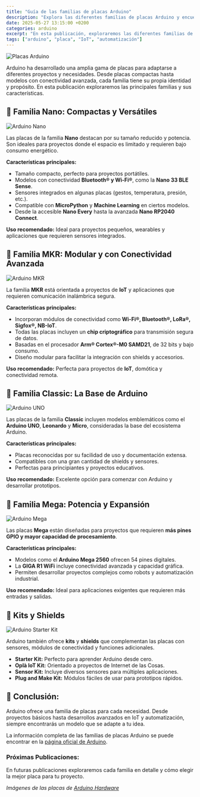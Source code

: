 ```yaml
---
title: "Guía de las familias de placas Arduino"
description: "Explora las diferentes familias de placas Arduino y encuentra la mejor opción para tu proyecto."
date: 2025-05-27 13:15:00 +0200
categories: arduino
excerpt: "En esta publicación, exploraremos las diferentes familias de placas Arduino y encontraremos la mejor opción para tu proyecto."
tags: ["arduino", "placa", "IoT", "automatización"]
---
```


[img1]: /assets/imatges/blog/01-guia-de-placas/arduino-nano.jpg "Arduino Nano"
[img2]: /assets/imatges/blog/01-guia-de-placas/arduino-mkr_zero.jpg "Arduino MKR"
[img3]: /assets/imatges/blog/01-guia-de-placas/arduino-uno.jpg "Arduino UNO"
[img4]: /assets/imatges/blog/01-guia-de-placas/arduino-mega.jpg "Arduino Mega"
[img5]: /assets/imatges/blog/01-guia-de-placas/arduino-starter-kit.jpg "Arduino Starter Kit"
[img6]: /assets/imatges/blog/01-guia-de-placas/placas-arduino.png "Placas Arduino"

![Placas Arduino][img6]

Arduino ha desarrollado una amplia gama de placas para adaptarse a diferentes proyectos y necesidades. Desde placas compactas hasta modelos con conectividad avanzada, cada familia tiene su propia identidad y propósito. En esta publicación exploraremos las principales familias y sus características.

## 📌 **Familia Nano: Compactas y Versátiles**

![Arduino Nano][img1]

Las placas de la familia **Nano** destacan por su tamaño reducido y potencia. Son ideales para proyectos donde el espacio es limitado y requieren bajo consumo energético.

**Características principales:**

- Tamaño compacto, perfecto para proyectos portátiles.
- Modelos con conectividad **Bluetooth® y Wi-Fi®**, como la **Nano 33 BLE Sense**.
- Sensores integrados en algunas placas (gestos, temperatura, presión, etc.).
- Compatible con **MicroPython** y **Machine Learning** en ciertos modelos.
- Desde la accesible **Nano Every** hasta la avanzada **Nano RP2040 Connect**.

**Uso recomendado:** Ideal para proyectos pequeños, wearables y aplicaciones que requieren sensores integrados.

## 📌 **Familia MKR: Modular y con Conectividad Avanzada**

![Arduino MKR][img2]

La familia **MKR** está orientada a proyectos de **IoT** y aplicaciones que requieren comunicación inalámbrica segura.

**Características principales:**

- Incorporan módulos de conectividad como **Wi-Fi®, Bluetooth®, LoRa®, Sigfox®, NB-IoT**.
- Todas las placas incluyen un **chip criptográfico** para transmisión segura de datos.
- Basadas en el procesador **Arm® Cortex®-M0 SAMD21**, de 32 bits y bajo consumo.
- Diseño modular para facilitar la integración con shields y accesorios.

**Uso recomendado:** Perfecta para proyectos de **IoT**, domótica y conectividad remota.

## 📌 **Familia Classic: La Base de Arduino**

![Arduino UNO][img3]

Las placas de la familia **Classic** incluyen modelos emblemáticos como el **Arduino UNO**, **Leonardo** y **Micro**, consideradas la base del ecosistema Arduino.

**Características principales:**

- Placas reconocidas por su facilidad de uso y documentación extensa.
- Compatibles con una gran cantidad de shields y sensores.
- Perfectas para principiantes y proyectos educativos.

**Uso recomendado:** Excelente opción para comenzar con Arduino y desarrollar prototipos.

## 📌 **Familia Mega: Potencia y Expansión**

![Arduino Mega][img4]

Las placas **Mega** están diseñadas para proyectos que requieren **más pines GPIO y mayor capacidad de procesamiento**.

**Características principales:**

- Modelos como el **Arduino Mega 2560** ofrecen 54 pines digitales.
- La **GIGA R1 WiFi** incluye conectividad avanzada y capacidad gráfica.
- Permiten desarrollar proyectos complejos como robots y automatización industrial.

**Uso recomendado:** Ideal para aplicaciones exigentes que requieren más entradas y salidas.

## 📌 **Kits y Shields**

![Arduino Starter Kit][img5]

Arduino también ofrece **kits** y **shields** que complementan las placas con sensores, módulos de conectividad y funciones adicionales.

- **Starter Kit:** Perfecto para aprender Arduino desde cero.
- **Oplà IoT Kit:** Orientado a proyectos de Internet de las Cosas.
- **Sensor Kit:** Incluye diversos sensores para múltiples aplicaciones.
- **Plug and Make Kit:** Módulos fáciles de usar para prototipos rápidos.

## 🎯 **Conclusión:**  

Arduino ofrece una familia de placas para cada necesidad. Desde proyectos básicos hasta desarrollos avanzados en IoT y automatización, siempre encontrarás un modelo que se adapte a tu idea.

La información completa de las familias de placas Arduino se puede encontrar en la [página oficial de Arduino](https://www.arduino.cc/en/hardware/).

### **Próximas Publicaciones:**  

En futuras publicaciones exploraremos cada familia en detalle y cómo elegir la mejor placa para tu proyecto.

*Imágenes de las placas de [Arduino Hardware](https://www.arduino.cc/en/hardware/)*
